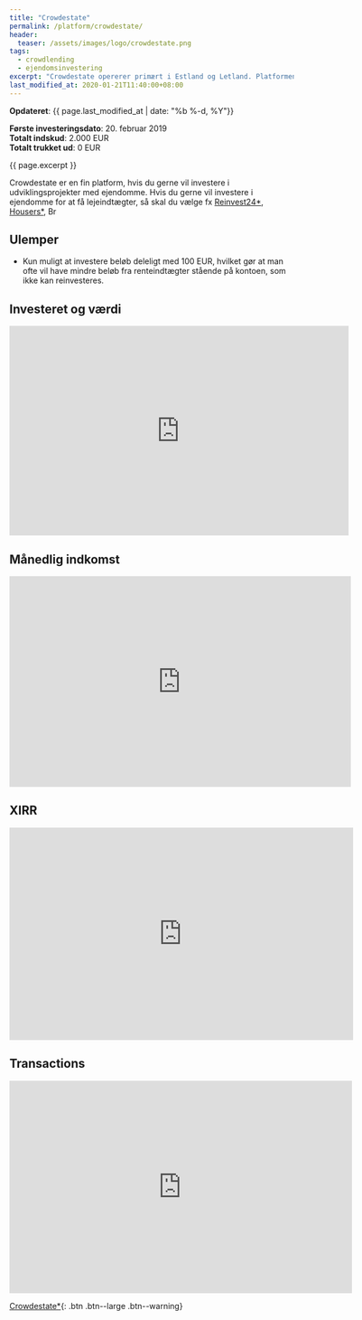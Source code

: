 ```yaml
---
title: "Crowdestate"
permalink: /platform/crowdestate/
header:
  teaser: /assets/images/logo/crowdestate.png
tags:
  - crowdlending
  - ejendomsinvestering
excerpt: "Crowdestate opererer primært i Estland og Letland. Platformen giver dig mulighed for at investere i udviklingsprojekter med ejendomme uden selv at skulle købe lejligheder."
last_modified_at: 2020-01-21T11:40:00+08:00
---
```


**Opdateret**: {{ page.last_modified_at | date: "%b %-d, %Y"}}

**Første investeringsdato**: 20. februar 2019  
**Totalt indskud**: 2.000 EUR  
**Totalt trukket ud**: 0 EUR

{{ page.excerpt }}

Crowdestate er en fin platform, hvis du gerne vil investere i udviklingsprojekter med ejendomme. Hvis du gerne vil investere i ejendomme for at få lejeindtægter, så skal du vælge fx [Reinvest24\*](/go/reinvest24/), [Housers\*](/go/housers/), Br

## Ulemper

- Kun muligt at investere beløb deleligt med 100 EUR, hvilket gør at man ofte vil have mindre beløb fra renteindtægter stående på kontoen, som ikke kan reinvesteres.

## Investeret og værdi

<iframe width="601" height="371" seamless frameborder="0" scrolling="no" src="https://docs.google.com/spreadsheets/d/e/2PACX-1vQKZZbdj1cM5A4yCXjtjhxowXHoMhioXI-OR-mEPmmGgqQhcSr250VUM8SGVvRkWZziWUYleizmqAC2/pubchart?oid=1364585092&amp;format=image"></iframe>

## Månedlig indkomst

<iframe width="605" height="373" seamless frameborder="0" scrolling="no" src="https://docs.google.com/spreadsheets/d/e/2PACX-1vQKZZbdj1cM5A4yCXjtjhxowXHoMhioXI-OR-mEPmmGgqQhcSr250VUM8SGVvRkWZziWUYleizmqAC2/pubchart?oid=423819338&amp;format=image"></iframe>

## XIRR

<iframe width="609" height="376" seamless frameborder="0" scrolling="no" src="https://docs.google.com/spreadsheets/d/e/2PACX-1vQKZZbdj1cM5A4yCXjtjhxowXHoMhioXI-OR-mEPmmGgqQhcSr250VUM8SGVvRkWZziWUYleizmqAC2/pubchart?oid=1787840424&amp;format=image"></iframe>

## Transactions

<iframe width="607" height="376" seamless frameborder="0" scrolling="no" src="https://docs.google.com/spreadsheets/d/e/2PACX-1vQKZZbdj1cM5A4yCXjtjhxowXHoMhioXI-OR-mEPmmGgqQhcSr250VUM8SGVvRkWZziWUYleizmqAC2/pubchart?oid=1863803896&amp;format=image"></iframe>

[Crowdestate\*](/go/crowdestate/){: .btn .btn--large .btn--warning}
